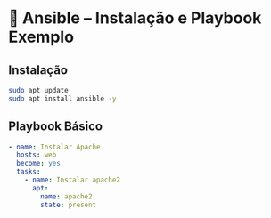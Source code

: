 # 🔨 Ansible – Instalação e Playbook Exemplo

## Instalação
```bash
sudo apt update
sudo apt install ansible -y
```

## Playbook Básico
```yaml
- name: Instalar Apache
  hosts: web
  become: yes
  tasks:
    - name: Instalar apache2
      apt:
        name: apache2
        state: present
```
